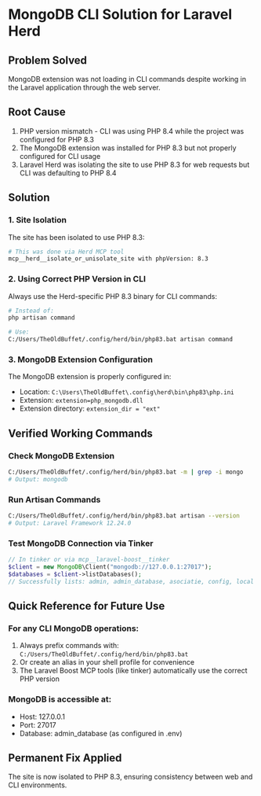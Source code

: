 # MongoDB CLI Solution for Laravel Herd

## Problem Solved
MongoDB extension was not loading in CLI commands despite working in the Laravel application through the web server.

## Root Cause
1. PHP version mismatch - CLI was using PHP 8.4 while the project was configured for PHP 8.3
2. The MongoDB extension was installed for PHP 8.3 but not properly configured for CLI usage
3. Laravel Herd was isolating the site to use PHP 8.3 for web requests but CLI was defaulting to PHP 8.4

## Solution

### 1. Site Isolation
The site has been isolated to use PHP 8.3:
```bash
# This was done via Herd MCP tool
mcp__herd__isolate_or_unisolate_site with phpVersion: 8.3
```

### 2. Using Correct PHP Version in CLI
Always use the Herd-specific PHP 8.3 binary for CLI commands:
```bash
# Instead of:
php artisan command

# Use:
C:/Users/TheOldBuffet/.config/herd/bin/php83.bat artisan command
```

### 3. MongoDB Extension Configuration
The MongoDB extension is properly configured in:
- Location: `C:\Users\TheOldBuffet\.config\herd\bin\php83\php.ini`
- Extension: `extension=php_mongodb.dll`
- Extension directory: `extension_dir = "ext"`

## Verified Working Commands

### Check MongoDB Extension
```bash
C:/Users/TheOldBuffet/.config/herd/bin/php83.bat -m | grep -i mongo
# Output: mongodb
```

### Run Artisan Commands
```bash
C:/Users/TheOldBuffet/.config/herd/bin/php83.bat artisan --version
# Output: Laravel Framework 12.24.0
```

### Test MongoDB Connection via Tinker
```php
// In tinker or via mcp__laravel-boost__tinker
$client = new MongoDB\Client("mongodb://127.0.0.1:27017");
$databases = $client->listDatabases();
// Successfully lists: admin, admin_database, asociatie, config, local
```

## Quick Reference for Future Use

### For any CLI MongoDB operations:
1. Always prefix commands with: `C:/Users/TheOldBuffet/.config/herd/bin/php83.bat`
2. Or create an alias in your shell profile for convenience
3. The Laravel Boost MCP tools (like tinker) automatically use the correct PHP version

### MongoDB is accessible at:
- Host: 127.0.0.1
- Port: 27017
- Database: admin_database (as configured in .env)

## Permanent Fix Applied
The site is now isolated to PHP 8.3, ensuring consistency between web and CLI environments.